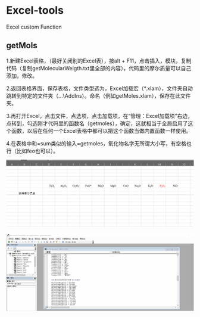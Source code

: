 # Excel-tools

Excel custom Function

## getMols

1.新建Excel表格，（最好关闭别的Excel表），按alt + F11，点击插入，模块，复制代码（复制getMolecularWeigth.txt里全部的内容），代码里的摩尔质量可以自己添加，修改。

2.返回表格界面，保存表格，文件类型选为，Excel加载宏（*.xlam），文件夹自动跳转到特定的文件夹（…\AddIns）。命名（例如getMoles.xlam），保存在此文件夹。

3.再打开Excel，点击文件，点选项，点击加载项，在“管理：Excel加载项”右边，点转到，勾选刚才代码里的函数名（getmoles），确定，这就相当于全局启用了这个函数，以后在任何一个Excel表格中都可以把这个函数当做内置函数一样使用。

4.在表格中和=sum类似的输入=getmoles，氧化物名字无所谓大小写，有空格也行（比如feo也可以）。

![demo](resources/demo.gif)

![demo](resources/addOxides.gif)
